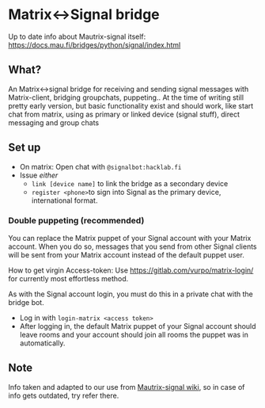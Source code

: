 # Matrix<->Signal bridge

Up to date info about Mautrix-signal itself: <https://docs.mau.fi/bridges/python/signal/index.html>

## What?

An Matrix<->signal bridge for receiving and sending signal messages with Matrix-client, bridging groupchats, puppeting.. At the time of writing still pretty early version, but basic functionality exist and should work, like start chat from matrix, using as primary or linked device (signal stuff), direct messaging and group chats

## Set up

- On matrix: Open chat with `@signalbot:hacklab.fi`
- Issue _either_
  - `link [device name]` to link the bridge as a secondary device
  - `register <phone>`to sign into Signal as the primary device, international format.

### Double puppeting (recommended)

You can replace the Matrix puppet of your Signal account with your Matrix account. When you do so, messages that you send from other Signal clients will be sent from your Matrix account instead of the default puppet user.

How to get virgin Access-token: Use <https://gitlab.com/vurpo/matrix-login/> for currently most effortless method.

As with the Signal account login, you must do this in a private chat with the bridge bot.

- Log in with `login-matrix <access token>`
- After logging in, the default Matrix puppet of your Signal account should leave rooms and your account should join all rooms the puppet was in automatically.

## Note

Info taken and adapted to our use from [Mautrix-signal wiki](https://docs.mau.fi/bridges/python/signal/authentication.html), so in case of info gets outdated, try refer there.